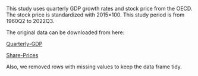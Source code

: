 This study uses quarterly GDP growth rates and stock price from the OECD. The stock price is standardized with 2015=100. This study period is from 1960Q2 to 2022Q3.

The original data can be downloaded from here:

[Quarterly-GDP](https://data.oecd.org/gdp/quarterly-gdp.htm)

[Share-Prices](https://data.oecd.org/price/share-prices.htm)

Also, we removed rows with missing values to keep the data frame tidy.